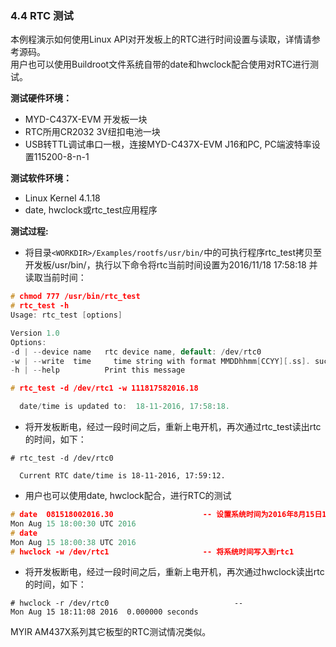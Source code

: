 ### 4.4 RTC 测试

本例程演示如何使用Linux API对开发板上的RTC进行时间设置与读取，详情请参考源码。  
用户也可以使用Buildroot文件系统自带的date和hwclock配合使用对RTC进行测试。

**测试硬件环境：**

* MYD-C437X-EVM 开发板一块  
* RTC所用CR2032 3V纽扣电池一块  
* USB转TTL调试串口一根，连接MYD-C437X-EVM J16和PC, PC端波特率设置115200-8-n-1

**测试软件环境：**

* Linux Kernel 4.1.18   
* date, hwclock或rtc\_test应用程序  

**测试过程:**

* 将目录`<WORKDIR>/Examples/rootfs/usr/bin/`中的可执行程序rtc\_test拷贝至开发板/usr/bin/，执行以下命令将rtc当前时间设置为2016/11/18  17:58:18 并读取当前时间：  

```c
# chmod 777 /usr/bin/rtc_test
# rtc_test -h 
Usage: rtc_test [options]

Version 1.0
Options:
-d | --device name   rtc device name, default: /dev/rtc0
-w | --write  time     time string with format MMDDhhmm[CCYY][.ss]. such as: 111817582016.18 
-h | --help          Print this message

# rtc_test -d /dev/rtc1 -w 111817582016.18

  date/time is updated to:  18-11-2016, 17:58:18.
```

* 将开发板断电，经过一段时间之后，重新上电开机，再次通过rtc\_test读出rtc的时间，如下：  

```
# rtc_test -d /dev/rtc0

  Current RTC date/time is 18-11-2016, 17:59:12.
```

* 用户也可以使用date, hwclock配合，进行RTC的测试  

```c
# date  081518002016.30                    -- 设置系统时间为2016年8月15日18:00:30
Mon Aug 15 18:00:30 UTC 2016
# date
Mon Aug 15 18:00:38 UTC 2016
# hwclock -w /dev/rtc1                     -- 将系统时间写入到rtc1
```

* 将开发板断电，经过一段时间之后，重新上电开机，再次通过hwclock读出rtc的时间，如下：  

```
# hwclock -r /dev/rtc0                            -- 
Mon Aug 15 18:11:08 2016  0.000000 seconds
```

MYIR AM437X系列其它板型的RTC测试情况类似。

